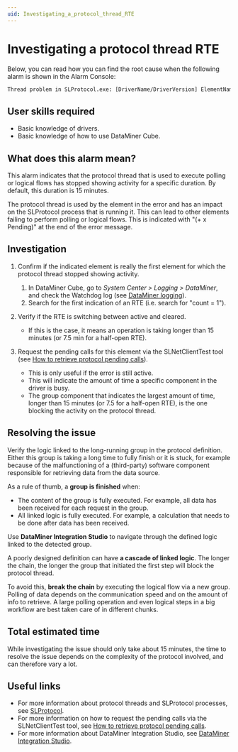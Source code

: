 ```yaml
---
uid: Investigating_a_protocol_thread_RTE
---
```


# Investigating a protocol thread RTE

Below, you can read how you can find the root cause when the following alarm is shown in the Alarm Console:

```txt
Thread problem in SLProtocol.exe: [DriverName/DriverVersion] ElementName – Protocolthread
```

## User skills required

- Basic knowledge of drivers.
- Basic knowledge of how to use DataMiner Cube.

## What does this alarm mean?

This alarm indicates that the protocol thread that is used to execute polling or logical flows has stopped showing activity for a specific duration. By default, this duration is 15 minutes.

The protocol thread is used by the element in the error and has an impact on the SLProtocol process that is running it. This can lead to other elements failing to perform polling or logical flows. This is indicated with "(+ x Pending)" at the end of the error message.

## Investigation

1. Confirm if the indicated element is really the first element for which the protocol thread stopped showing activity.

    1. In DataMiner Cube, go to *System Center > Logging > DataMiner*, and check the Watchdog log (see [DataMiner logging](xref:DataMiner_logging)).
    1. Search for the first indication of an RTE (i.e. search for "count = 1").

1. Verify if the RTE is switching between active and cleared.

    - If this is the case, it means an operation is taking longer than 15 minutes (or 7.5 min for a half-open RTE).

1. Request the pending calls for this element via the SLNetClientTest tool (see [How to retrieve protocol pending calls](https://docs.dataminer.services/develop/devguide/Connector/Howto/How_to_retrieve_protocol_pending_calls.html)).

    - This is only useful if the error is still active.
    - This will indicate the amount of time a specific component in the driver is busy.
    - The group component that indicates the largest amount of time, longer than 15 minutes (or 7.5 for a half-open RTE), is the one blocking the activity on the protocol thread.

## Resolving the issue

Verify the logic linked to the long-running group in the protocol definition. Either this group is taking a long time to fully finish or it is stuck, for example because of the malfunctioning of a (third-party) software component responsible for retrieving data from the data source.

As a rule of thumb, a **group is finished** when:

- The content of the group is fully executed. For example, all data has been received for each request in the group.
- All linked logic is fully executed. For example, a calculation that needs to be done after data has been received.

Use **DataMiner Integration Studio** to navigate through the defined logic linked to the detected group.

A poorly designed definition can have **a cascade of linked logic**. The longer the chain, the longer the group that initiated the first step will block the protocol thread.

To avoid this, **break the chain** by executing the logical flow via a new group. Polling of data depends on the communication speed and on the amount of info to retrieve. A large polling operation and even logical steps in a big workflow are best taken care of in different chunks.

## Total estimated time

While investigating the issue should only take about 15 minutes, the time to resolve the issue depends on the complexity of the protocol involved, and can therefore vary a lot.

## Useful links

- For more information about protocol threads and SLProtocol processes, see [SLProtocol](xref:InnerWorkingsSLProtocol).
- For more information on how to request the pending calls via the SLNetClientTest tool, see [How to retrieve protocol pending calls](https://docs.dataminer.services/develop/devguide/Connector/Howto/How_to_retrieve_protocol_pending_calls.html).
- For more information about DataMiner Integration Studio, see [DataMiner Integration Studio](xref:DIS).
